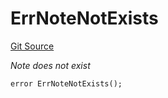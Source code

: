 # ErrNoteNotExists
[Git Source](https://github.com/Crossbell-Box/Crossbell-Contracts/blob/182c82c216a4cf11409d4311d9773152bbe60ccf/contracts/libraries/Error.sol)

*Note does not exist*


```solidity
error ErrNoteNotExists();
```

